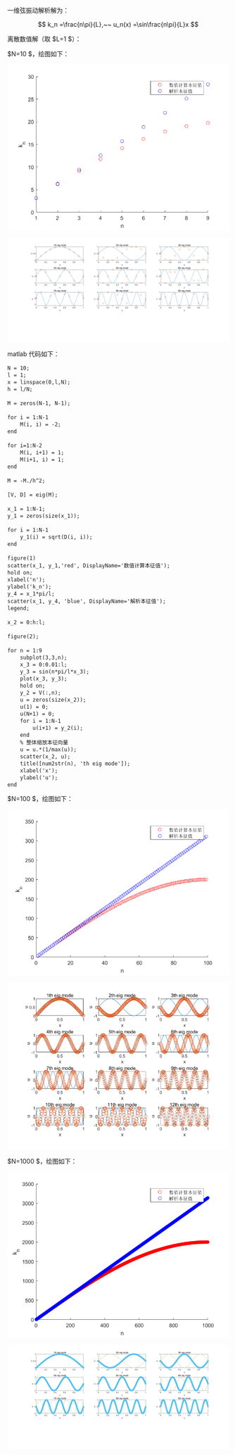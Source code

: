 一维弦振动解析解为：

$$
k_n
=\frac{n\pi}{L},~~
u_n(x)
=\sin\frac{n\pi}{L}x
$$

离散数值解（取 $L=1 $）：

$N=10 $，绘图如下：

![](img/3.png)

![](img/4.png)

matlab 代码如下：

```
N = 10;
l = 1;
x = linspace(0,l,N);
h = l/N;

M = zeros(N-1, N-1);

for i = 1:N-1
    M(i, i) = -2;
end

for i=1:N-2
    M(i, i+1) = 1;
    M(i+1, i) = 1;
end

M = -M./h^2;

[V, D] = eig(M);

x_1 = 1:N-1;
y_1 = zeros(size(x_1));

for i = 1:N-1
    y_1(i) = sqrt(D(i, i));
end

figure(1)
scatter(x_1, y_1,'red', DisplayName='数值计算本征值');
hold on;
xlabel('n');
ylabel('k_n');
y_4 = x_1*pi/l;
scatter(x_1, y_4, 'blue', DisplayName='解析本征值');
legend;

x_2 = 0:h:l;

figure(2);

for n = 1:9
    subplot(3,3,n);
    x_3 = 0:0.01:l;
    y_3 = sin(n*pi/l*x_3);
    plot(x_3, y_3);
    hold on;
    y_2 = V(:,n);
    u = zeros(size(x_2));
    u(1) = 0;
    u(N+1) = 0;
    for i = 1:N-1
        u(i+1) = y_2(i);
    end
    % 整体缩放本征向量
    u = u.*(1/max(u));
    scatter(x_2, u);
    title([num2str(n), 'th eig mode']);
    xlabel('x');
    ylabel('u');
end

```

$N=100 $，绘图如下：

![](img/5.png)

![](img/6.png)

$N=1000 $，绘图如下：

![](img/7.png)

![](img/8.png)
